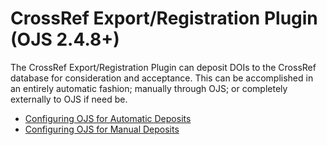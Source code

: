 # CrossRef Export/Registration Plugin (OJS 2.4.8+)

The CrossRef Export/Registration Plugin can deposit DOIs to the CrossRef database for consideration and acceptance. This can be accomplished in an entirely automatic fashion; manually through OJS; or completely externally to OJS if need be.

- [Configuring OJS for Automatic Deposits](configAuto.md)
- [Configuring OJS for Manual Deposits](configManual.md)
